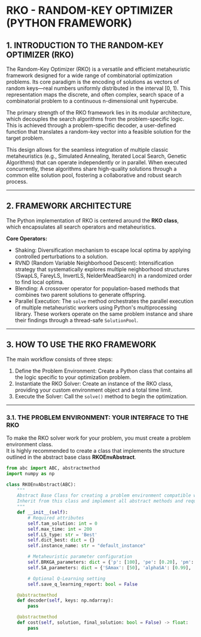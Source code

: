 # RKO - RANDOM-KEY OPTIMIZER (PYTHON FRAMEWORK)

## 1. INTRODUCTION TO THE RANDOM-KEY OPTIMIZER (RKO)

The Random-Key Optimizer (RKO) is a versatile and efficient metaheuristic framework designed for a wide range of combinatorial optimization problems. Its core paradigm is the encoding of solutions as vectors of random keys—real numbers uniformly distributed in the interval [0, 1). This representation maps the discrete, and often complex, search space of a combinatorial problem to a continuous n-dimensional unit hypercube.

The primary strength of the RKO framework lies in its modular architecture, which decouples the search algorithms from the problem-specific logic. This is achieved through a problem-specific decoder, a user-defined function that translates a random-key vector into a feasible solution for the target problem.

This design allows for the seamless integration of multiple classic metaheuristics (e.g., Simulated Annealing, Iterated Local Search, Genetic Algorithms) that can operate independently or in parallel. When executed concurrently, these algorithms share high-quality solutions through a common elite solution pool, fostering a collaborative and robust search process.

---

## 2. FRAMEWORK ARCHITECTURE

The Python implementation of RKO is centered around the **RKO class**, which encapsulates all search operators and metaheuristics.

**Core Operators:**
- Shaking: Diversification mechanism to escape local optima by applying controlled perturbations to a solution.  
- RVND (Random Variable Neighborhood Descent): Intensification strategy that systematically explores multiple neighborhood structures (SwapLS, FareyLS, InvertLS, NelderMeadSearch) in a randomized order to find local optima.  
- Blending: A crossover operator for population-based methods that combines two parent solutions to generate offspring.  
- Parallel Execution: The `solve` method orchestrates the parallel execution of multiple metaheuristic workers using Python's multiprocessing library. These workers operate on the same problem instance and share their findings through a thread-safe `SolutionPool`.  

---

## 3. HOW TO USE THE RKO FRAMEWORK

The main workflow consists of three steps:

1. Define the Problem Environment: Create a Python class that contains all the logic specific to your optimization problem.  
2. Instantiate the RKO Solver: Create an instance of the RKO class, providing your custom environment object and a total time limit.  
3. Execute the Solver: Call the `solve()` method to begin the optimization.  

---

### 3.1. THE PROBLEM ENVIRONMENT: YOUR INTERFACE TO THE RKO

To make the RKO solver work for your problem, you must create a problem environment class.  
It is highly recommended to create a class that implements the structure outlined in the abstract base class **RKOEnvAbstract**.  

```python
from abc import ABC, abstractmethod
import numpy as np

class RKOEnvAbstract(ABC):
    """
    Abstract Base Class for creating a problem environment compatible with the RKO solver.
    Inherit from this class and implement all abstract methods and required attributes.
    """
    def __init__(self):
        # Required attributes
        self.tam_solution: int = 0
        self.max_time: int = 200
        self.LS_type: str = 'Best'
        self.dict_best: dict = {}
        self.instance_name: str = "default_instance"

        # Metaheuristic parameter configuration
        self.BRKGA_parameters: dict = {'p': [100], 'pe': [0.20], 'pm': [0.10], 'rhoe': [0.70]}
        self.SA_parameters: dict = {'SAmax': [50], 'alphaSA': [0.99], 'betaMin': [0.05], 'betaMax': [0.25], 'T0': [10000]}

        # Optional Q-Learning setting
        self.save_q_learning_report: bool = False

    @abstractmethod
    def decoder(self, keys: np.ndarray):
        pass

    @abstractmethod
    def cost(self, solution, final_solution: bool = False) -> float:
        pass
